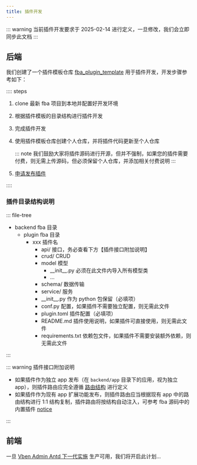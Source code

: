 ```yaml
---
title: 插件开发
---
```


::: warning
当前插件开发要求于 2025-02-14 进行定义，一旦修改，我们会立即同步此文档
:::

## 后端

我们创建了一个插件模板仓库 [fba_plugin_template](https://github.com/fastapi-practices/fba_plugin_template)
用于插件开发，开发步骤参考如下：

:::: steps

1. clone 最新 fba 项目到本地并配置好开发环境
2. 根据插件模板的目录结构进行插件开发
3. 完成插件开发
4. 使用插件模板仓库创建个人仓库，并将插件代码更新至个人仓库

   ::: note
   我们鼓励大家将插件源码进行开源，但并不强制，如果您的插件需要付费，则无需上传源码，但必须保留个人仓库，并添加相关付费说明
   :::

5. [申请发布插件](publish.md)

::::

### 插件目录结构说明

::: file-tree

- backend fba 目录
    - plugin fba 目录
        - xxx 插件名
            - api/ 接口，务必查看下方【插件接口附加说明】
            - crud/ CRUD
            - model 模型
                - \_\_init__.py 必须在此文件内导入所有模型类
                - …
            - schema/ 数据传输
            - service/ 服务
            - \_\_init__.py 作为 python 包保留（必填项）
            - conf.py 配置，如果插件不需要独立配置，则无需此文件
            - plugin.toml 插件配置（必填项）
            - README.md 插件使用说明，如果插件可直接使用，则无需此文件
            - requirements.txt 依赖包文件，如果插件不需要安装额外依赖，则无需此文件

:::

::: warning 插件接口附加说明

- 如果插件作为独立 app 发布（在 `backend/app` 目录下的应用，视为独立
  app），则插件路由应完全遵循 [路由结构](../guide/reference/router.md#路由结构) 进行定义
- 如果插件作为现有 app 扩展功能发布，则插件路由应当根据现有 app 中的路由结构进行 1:1 结构复制，插件路由将按结构自动注入，可参考
  fba
  源码中的内置插件 [notice](https://github.com/fastapi-practices/fastapi_best_architecture/tree/master/backend/plugin/notice/api)

:::

## 前端

一旦 [Vben Admin Antd 下一代实施](https://github.com/fastapi-practices/fba_ui) 生产可用，我们将开启此计划...
